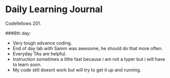 # Daily Learning Journal

Codefellows 201.

###8th day:
  - Very tough advance coding.
  - End of day lab with Samm was awesome, he should do that more often.
  - Everyday TAs are helpful.
  - Instruction sometimes a little fast because i am not a typer but i will have to learn soon.
  - My code still doesnt work but will try to get it up and running. 






